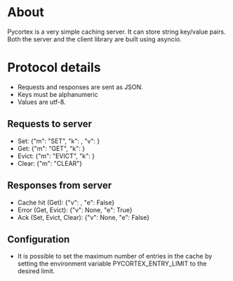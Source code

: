 # About
Pycortex is a very simple caching server. It can store string key/value
pairs. Both the server and the client library are built using asyncio.

# Protocol details
* Requests and responses are sent as JSON.
* Keys must be alphanumeric
* Values are utf-8.

## Requests to server
* Set: {"m": "SET", "k": <key>, "v": <value>}
* Get: {"m": "GET", "k": <key>}
* Evict: {"m": "EVICT", "k": <key>}
* Clear: {"m": "CLEAR"}

## Responses from server
* Cache hit (Get): {"v": <value>, "e": False}
* Error (Get, Evict): {"v": None, "e": True}
* Ack (Set, Evict, Clear): {"v": None, "e": False}

## Configuration
* It is possible to set the maximum number of entries in the cache by setting
  the environment variable PYCORTEX_ENTRY_LIMIT to the desired limit.
